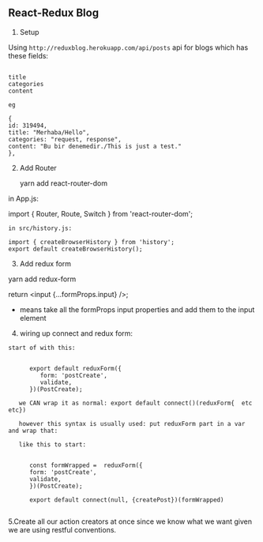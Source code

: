 ## React-Redux Blog

1. Setup

Using `http://reduxblog.herokuapp.com/api/posts` api for blogs which has these fields:

```

title
categories
content

eg

{
id: 319494,
title: "Merhaba/Hello",
categories: "request, response",
content: "Bu bir denemedir./This is just a test."
},

```

2. Add Router

   yarn add react-router-dom

in App.js:

import { Router, Route, Switch } from 'react-router-dom';

```
in src/history.js:

import { createBrowserHistory } from 'history';
export default createBrowserHistory();
```

3. Add redux form

yarn add redux-form

return <input {...formProps.input} />;

- means take all the formProps input properties and add them to the input element

4. wiring up connect and redux form:

```
start of with this:


      export default reduxForm({
         form: 'postCreate',
         validate,
      })(PostCreate);

   we CAN wrap it as normal: export default connect()(reduxForm{  etc etc})

   however this syntax is usually used: put reduxForm part in a var and wrap that:

   like this to start:


      const formWrapped =  reduxForm({
      form: 'postCreate',
      validate,
      })(PostCreate);

      export default connect(null, {createPost})(formWrapped)


```

5.Create all our action creators at once since we know what we want given we are using restful conventions.
